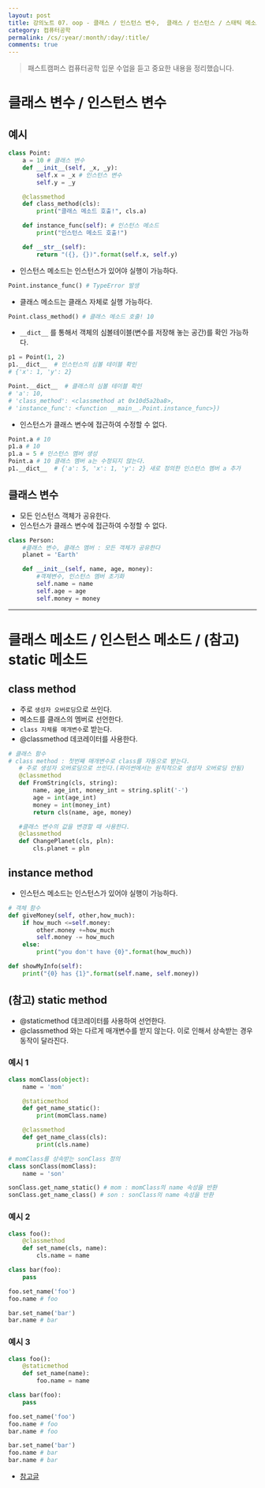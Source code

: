 ```yaml
---
layout: post
title: 강의노트 07. oop - 클래스 / 인스턴스 변수,  클래스 / 인스턴스 / 스태틱 메소드
category: 컴퓨터공학
permalink: /cs/:year/:month/:day/:title/
comments: true
---
```

> 패스트캠퍼스 컴퓨터공학 입문 수업을 듣고 중요한 내용을 정리했습니다.


# 클래스 변수 / 인스턴스 변수

## 예시

```python
class Point:
    a = 10 # 클래스 변수
    def __init__(self, _x, _y):
        self.x = _x # 인스턴스 변수
        self.y = _y

    @classmethod
    def class_method(cls):
        print("클래스 메소드 호출!", cls.a)

    def instance_func(self): # 인스턴스 메소드
        print("인스턴스 메소드 호출!")

    def __str__(self):
        return "({}, {})".format(self.x, self.y)


```
- 인스턴스 메소드는 인스턴스가 있어야 실행이 가능하다.

```python
Point.instance_func() # TypeError 발생
```

- 클래스 메소드는 클래스 자체로 실행 가능하다.

```python
Point.class_method() # 클래스 메소드 호출! 10
```

- `__dict__` 를 통해서 객체의 심볼테이블(변수를 저장해 놓는 공간)를 확인 가능하다.

```python
p1 = Point(1, 2)
p1.__dict__  # 인스턴스의 심볼 테이블 확인
# {'x': 1, 'y': 2}

Point.__dict__  # 클래스의 심볼 테이블 확인
# 'a': 10,
# 'class_method': <classmethod at 0x10d5a2ba8>,
# 'instance_func': <function __main__.Point.instance_func>})
```

- 인스턴스가 클래스 변수에 접근하여 수정할 수 없다.

```python
Point.a # 10
p1.a # 10
p1.a = 5 # 인스턴스 멤버 생성
Point.a # 10 클래스 멤버 a는 수정되지 않는다.
p1.__dict__  # {'a': 5, 'x': 1, 'y': 2} 새로 정의한 인스턴스 멤버 a 추가
```


## 클래스 변수
- 모든 인스턴스 객체가 공유한다.
- 인스턴스가 클래스 변수에 접근하여 수정할 수 없다.


```python
class Person:
    #클래스 변수, 클래스 멤버 : 모든 객체가 공유한다
    planet = 'Earth'

    def __init__(self, name, age, money):
    	#객체변수, 인스턴스 멤버 초기화
        self.name = name
        self.age = age
        self.money = money
```

---

# 클래스 메소드 / 인스턴스 메소드 / (참고) static 메소드

## class method
- 주로 `생성자 오버로딩`으로 쓰인다.
- 메소드를 클래스의 멤버로 선언한다.
- `class 자체를 매개변수`로 받는다.
- @classmethod 데코레이터를 사용한다.

```python
# 클래스 함수
# class method : 첫번째 매개변수로 class를 자동으로 받는다.
   # 주로 생성자 오버로딩으로 쓰인다.(파이썬에서는 원칙적으로 생성자 오버로딩 안됨)
   @classmethod
   def FromString(cls, string):
       name, age_int, money_int = string.split('-')
       age = int(age_int)
       money = int(money_int)
       return cls(name, age, money)

   #클래스 변수의 값을 변경할 때 사용한다.
   @classmethod
   def ChangePlanet(cls, pln):
       cls.planet = pln
```

## instance method
-  인스턴스 메소드는 인스턴스가 있어야 실행이 가능하다.

```python
# 객체 함수
def giveMoney(self, other,how_much):
    if how_much <=self.money:
        other.money +=how_much
        self.money -= how_much
    else:
        print("you don't have {0}".format(how_much))

def showMyInfo(self):
    print("{0} has {1}".format(self.name, self.money))
```


## (참고) static method
- @staticmethod 데코레이터를 사용하여 선언한다.
- @classmethod 와는 다르게 매개변수를 받지 않는다. 이로 인해서 상속받는 경우 동작이 달라진다.

### 예시 1
```python
class momClass(object):
    name = 'mom'

    @staticmethod
    def get_name_static():
        print(momClass.name)

    @classmethod
    def get_name_class(cls):
        print(cls.name)

# momClass를 상속받는 sonClass 정의
class sonClass(momClass):
    name = 'son'

sonClass.get_name_static() # mom : momClass의 name 속성을 반환  
sonClass.get_name_class() # son : sonClass의 name 속성을 반환
```

### 예시 2
```python
class foo():
    @classmethod
    def set_name(cls, name):
        cls.name = name

class bar(foo):
    pass

foo.set_name('foo')
foo.name # foo

bar.set_name('bar')
bar.name # bar
```

### 예시 3

```python
class foo():
    @staticmethod
    def set_name(name):
        foo.name = name

class bar(foo):
    pass

foo.set_name('foo')
foo.name # foo
bar.name # foo

bar.set_name('bar')
foo.name # bar
bar.name # bar
```


- [참고글](http://schoolofweb.net/blog/posts/%ED%8C%8C%EC%9D%B4%EC%8D%AC-oop-part-4-%ED%81%B4%EB%9E%98%EC%8A%A4-%EB%A9%94%EC%86%8C%EB%93%9C%EC%99%80-%EC%8A%A4%ED%83%9C%ED%8B%B1-%EB%A9%94%EC%86%8C%EB%93%9C-class-method-and-static-method/)
